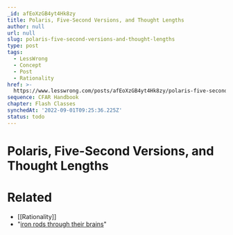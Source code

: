 ```yaml
---
_id: afEoXzGB4yt4Hk8zy
title: Polaris, Five-Second Versions, and Thought Lengths
author: null
url: null
slug: polaris-five-second-versions-and-thought-lengths
type: post
tags:
  - LessWrong
  - Concept
  - Post
  - Rationality
href: >-
  https://www.lesswrong.com/posts/afEoXzGB4yt4Hk8zy/polaris-five-second-versions-and-thought-lengths
sequence: CFAR Handbook
chapter: Flash Classes
synchedAt: '2022-09-01T09:25:36.225Z'
status: todo
---
```


# Polaris, Five-Second Versions, and Thought Lengths


# Related

- [[Rationality]]
- "[iron rods through their brains](https://en.wikipedia.org/wiki/Phineas_Gage)"